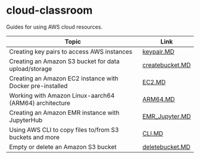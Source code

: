 # cloud-classroom
Guides for using AWS cloud resources. 

| Topic   | Link | 
|------------|--------|
| Creating key pairs to access AWS instances | [keypair.MD](https://github.com/shenjean/cloud-classroom/blob/main/keypair.MD) |
| Creating an Amazon S3 bucket for data upload/storage | [createbucket.MD](https://github.com/shenjean/cloud-classroom/blob/main/CLI.MD) |
| Creating an Amazon EC2 instance with Docker pre-installed | [EC2.MD](https://github.com/shenjean/cloud-classroom/blob/main/EC2.MD) |
| Working with Amazon Linux-aarch64 (ARM64) architecture | [ARM64.MD](https://github.com/shenjean/cloud-classroom/blob/main/ARM64.MD) |
| Creating an Amazon EMR instance with JupyterHub | [EMR_Jupyter.MD](https://github.com/shenjean/cloud-classroom/blob/main/EMR_Jupyter.MD) |
| Using AWS CLI to copy files to/from S3 buckets and more | [CLI.MD](https://github.com/shenjean/cloud-classroom/blob/main/CLI.MD) |
| Empty or delete an Amazon S3 bucket | [deletebucket.MD](https://github.com/shenjean/cloud-classroom/blob/main/emptybucket.MD) | 
